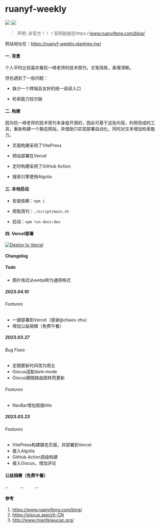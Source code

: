 # ruanyf-weekly

<p align="left">
<a href="https://opensource.org/licenses/MIT"><img src="https://img.shields.io/badge/License-MIT-green.svg"></a>
<a href="https://github.com/plantree/ruanyf-weekly/actions/workflows/weekly-deploy.yml"><img src="https://github.com/plantree/ruanyf-weekly/actions/workflows/weekly-deploy.yml/badge.svg"></a>
</p>

> 声明: 非官方！！！官网链接在https://www.ruanyifeng.com/blog/

网站地址在：https://ruanyf-weekly.plantree.me/

#### 一. 背景

个人平时比较喜欢看阮一峰老师的技术周刊，文笔简练，条理清晰。

但也遇到了一些问题：

- 缺少一个跨端且友好的统一阅读入口

- 检索能力较欠缺

#### 二. 构建

因为阮一峰老师的技术周刊本身是开源的，因此可基于这些内容，利用现成的工具，重新构建一个静态网站，并借助CI实现部署自动化，同时对文本增加检索能力。

- 页面构建采用了VitePress

- 网站部署在Vercel

- 定时构建采用了GitHub Action

- 搜索引擎使用Algolia

#### 三. 本地启动

- 安装依赖：`npm i`

- 爬取周刊：`./script/main.sh`

- 启动：`npm run docs:dev`


#### 四. Vercel部署

[![Deploy to Vercel](https://vercel.com/button)](https://vercel.com/new/clone?repository-url=https%3A%2F%2Fgithub.com%2Fplantree%2Fruanyf-weekly&install-command=npm%20install&build-command=bash%20.%2Fscripts%2Fmain.sh%20%26%26%20npm%20run%20docs%3Abuild&output-directory=docs%2F.vitepress%2Fdist)

#### Changelog

##### Todo

- 图片格式从webp转为通用格式

##### 2023.04.10

###### Features

- 一键部署到Vercel（感谢@chaos-zhu）
- 增加公益捐赠（免费午餐）

##### 2023.03.27

###### Bug Fixes

- 定期更新时间改为周五
- Giscus适配dark-mode
- Giscus跟随路由跳转而更新

###### Features

- NavBar增加周报title

##### 2023.03.23

###### Features

- VitePress构建静态页面，并部署到Vercel
- 接入Algolia
- GitHub Action周级构建
- 接入Giscus，增加评论

#### 公益捐赠（免费午餐）

<p align="left">
<img src="http://www.mianfeiwucan.org/uploads/pics/weixin.png" alt="img" style="zoom: 25%; margin-right: 10em;" />
<img src="http://www.mianfeiwucan.org/uploads/pics/alipay.png" alt="img" style="zoom:25%; margin-right: 10em;" />
<img src="http://www.mianfeiwucan.org/uploads/pics/sina.png" alt="img" style="zoom: 25%;" />
</p>

#### 参考

1. https://www.ruanyifeng.com/blog/
1. https://giscus.app/zh-CN
1. http://www.mianfeiwucan.org/

